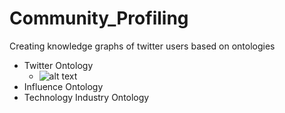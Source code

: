 # Community_Profiling
Creating knowledge graphs of twitter users based on ontologies

* Twitter Ontology
  * ![alt text](https://www.google.it/url?sa=i&rct=j&q=&esrc=s&source=images&cd=&cad=rja&uact=8&ved=0ahUKEwi5srDXmsPUAhWKSxoKHSXbAXMQjRwIBw&url=https%3A%2F%2Fyourstory.com%2F2013%2F06%2Fimagine%2F&psig=AFQjCNF8cCoxeCwCeDSKQCl27xGzZOqWag&ust=1497731476174301)
* Influence Ontology
* Technology Industry Ontology
